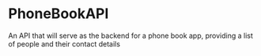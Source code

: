 # PhoneBookAPI
An API that will serve as the backend for a phone book app, providing a list of people and their contact details
